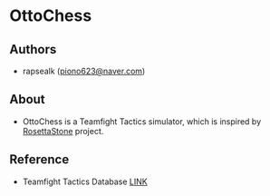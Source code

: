 # OttoChess

## Authors
* rapsealk (piono623@naver.com)

## About
* OttoChess is a Teamfight Tactics simulator, which is inspired by [RosettaStone](https://github.com/utilForever/RosettaStone) project.

## Reference
* Teamfight Tactics Database [LINK](https://tftactics.gg/)